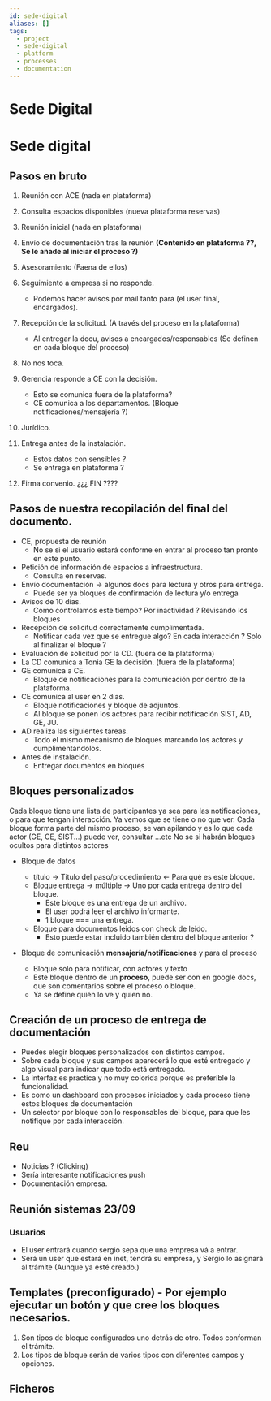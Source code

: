 ```yaml
---
id: sede-digital
aliases: []
tags:
  - project
  - sede-digital
  - platform
  - processes
  - documentation
---
```


# Sede Digital

# Sede digital

## Pasos en bruto
1. Reunión con ACE (nada en plataforma)
2. Consulta espacios disponibles (nueva plataforma reservas)
3. Reunión inicial (nada en plataforma)

4. Envío de documentación tras la reunión **(Contenido en plataforma ??, Se le añade al iniciar el proceso ?)**
5. Asesoramiento (Faena de ellos)
6. Seguimiento a empresa si no responde.
   - Podemos hacer avisos por mail tanto para (el user final, encargados).

7. Recepción de la solicitud. (A través del proceso en la plataforma)
   - Al entregar la docu, avisos a encargados/responsables (Se definen en cada bloque del proceso)
8. No nos toca.
9. Gerencia responde a CE con la decisión.
   - Esto se comunica fuera de la plataforma?
   - CE comunica a los departamentos. (Bloque notificaciones/mensajería ?)
10. Jurídico.
11. Entrega antes de la instalación.
    - Estos datos con sensibles ?
    - Se entrega en plataforma ?
12. Firma convenio. ¿¿¿ FIN ????

## Pasos de nuestra recopilación del final del documento.
- CE, propuesta de reunión
  - No se si el usuario estará conforme en entrar al proceso tan pronto en este punto.
- Petición de información de espacios a infraestructura.
  - Consulta en reservas.
- Envío documentación -> algunos docs para lectura y otros para entrega.
  - Puede ser ya bloques de confirmación de lectura y/o entrega
- Avisos de 10 días.
  - Como controlamos este tiempo? Por inactividad ? Revisando los bloques
- Recepción de solicitud correctamente cumplimentada.
  - Notificar cada vez que se entregue algo? En cada interacción ? Solo al finalizar el bloque ?
- Evaluación de solicitud por la CD. (fuera de la plataforma)
- La CD comunica a Tonia GE la decisión. (fuera de la plataforma)
- GE comunica a CE.
  - Bloque de notificaciones para la comunicación por dentro de la plataforma.
- CE comunica al user en 2 días.
  - Bloque notificaciones y bloque de adjuntos.
  - Al bloque se ponen los actores para recibir notificación SIST, AD, GE, JU.
- AD realiza las siguientes tareas.
  - Todo el mismo mecanismo de bloques marcando los actores y cumplimentándolos.
- Antes de instalación.
  - Entregar documentos en bloques


## Bloques personalizados
Cada bloque tiene una lista de participantes ya sea para las notificaciones, o para que tengan interacción.
Ya vemos que se tiene o no que ver.
Cada bloque forma parte del mismo proceso, se van apilando y es lo que cada actor (GE, CE, SIST...) puede ver, consultar ...etc
No se si habrán bloques ocultos para distintos actores

- Bloque de datos
  - título -> Título del paso/procedimiento <- Para qué es este bloque.
  - Bloque entrega -> múltiple -> Uno por cada entrega dentro del bloque.
    - Este bloque es una entrega de un archivo.
    - El user podrá leer el archivo informante.
    - 1 bloque === una entrega.
  - Bloque para documentos leidos con check de leido.
    - Esto puede estar incluido también dentro del bloque anterior ?

- Bloque de comunicación **mensajería/notificaciones** y para el proceso
  - Bloque solo para notificar, con actores y texto
  - Este bloque dentro de un **proceso**, puede ser con en google docs, que son comentarios sobre el proceso o bloque.
  - Ya se define quién lo ve y quien no.



## Creación de un proceso de entrega de documentación
- Puedes elegir bloques personalizados con distintos campos.
- Sobre cada bloque y sus campos aparecerá lo que esté entregado y algo visual para indicar que todo está entregado.
- La interfaz es practica y no muy colorida porque es preferible la funcionalidad.
- Es como un dashboard con procesos iniciados y cada proceso tiene estos bloques de documentación
- Un selector por bloque con lo responsables del bloque, para que les notifique por cada interacción.

## Reu
- Noticias ? (Clicking)
- Sería interesante notificaciones push
- Documentación empresa.


## Reunión sistemas 23/09
### Usuarios
- El user entrará cuando sergio sepa que una empresa vá a entrar.
- Será un user que estará en inet, tendrá su empresa, y Sergio lo asignará al trámite (Aunque ya esté creado.)

## Templates (preconfigurado) - Por ejemplo ejecutar un botón y que cree los bloques necesarios.
1. Son tipos de bloque configurados uno detrás de otro. Todos conforman el trámite.
2. Los tipos de bloque serán de varios tipos con diferentes campos y opciones.

## Ficheros
